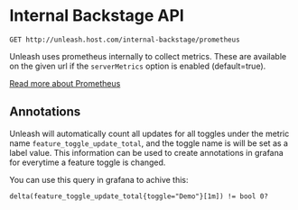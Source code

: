# Internal Backstage API

`GET http://unleash.host.com/internal-backstage/prometheus`

Unleash uses prometheus internally to collect metrics. These are
available on the given url if the `serverMetrics` option is enabled (default=true).

[Read more about Prometheus](https://prometheus.io/) 

## Annotations

Unleash will automatically count all updates for all toggles under the metric name `feature_toggle_update_total`, and the toggle name is will be set as a label value. This information can be used to create annotations in grafana for everytime a feature toggle is changed. 

You can use this query in grafana to achive this:

```
delta(feature_toggle_update_total{toggle="Demo"}[1m]) != bool 0?
```

